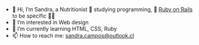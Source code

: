 - 👋 Hi, I’m Sandra, a Nutritionist 🍊 studying programming, 💎 [Ruby on Rails](https://rubyonrails.org/) to be specific 😶‍🌫️
- 👀 I’m interested in Web design
- 🌱 I’m currently learning HTML, CSS, Ruby
- 📫 How to reach me: sandra.campos@outlook.cl


<!---
Sandyluuu/Sandyluuu is a ✨ special ✨ repository because its `README.md` (this file) appears on your GitHub profile.
You can click the Preview link to take a look at your changes.
--->
